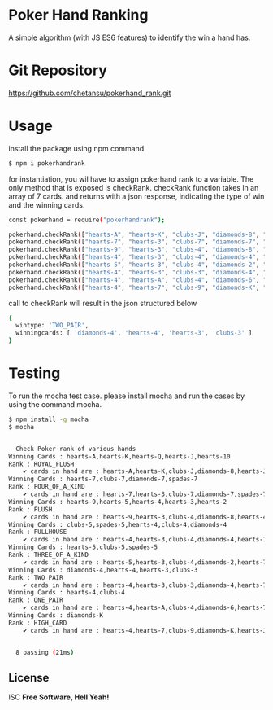 # Poker Hand Ranking
A simple algorithm (with JS ES6 features) to identify the win a hand has.

# Git Repository
https://github.com/chetansu/pokerhand_rank.git

# Usage
install the package using npm command 
```sh
$ npm i pokerhandrank
```

for instantiation, you wil have to assign pokerhand rank to a variable.
The only method that is exposed is checkRank. checkRank function takes in an array of 7 cards. and returns with a json response, indicating the type of win and the winning cards.

```sh
const pokerhand = require("pokerhandrank");

pokerhand.checkRank(["hearts-A", "hearts-K", "clubs-J", "diamonds-8", "hearts-J", "hearts-Q", "hearts-10"]);
pokerhand.checkRank(["hearts-7", "hearts-3", "clubs-7", "diamonds-7", "spades-7", "hearts-5", "spades-4"]);
pokerhand.checkRank(["hearts-9", "hearts-3", "clubs-4", "diamonds-8", "hearts-4", "hearts-5", "hearts-2"]);
pokerhand.checkRank(["hearts-4", "hearts-3", "clubs-4", "diamonds-4", "hearts-7", "clubs-5", "spades-5"]);
pokerhand.checkRank(["hearts-5", "hearts-3", "clubs-4", "diamonds-2", "hearts-7", "clubs-5", "spades-5"]);
pokerhand.checkRank(["hearts-4", "hearts-3", "clubs-3", "diamonds-4", "hearts-7", "clubs-9", "spades-5"]);
pokerhand.checkRank(["hearts-4", "hearts-A", "clubs-4", "diamonds-6", "hearts-7", "clubs-9", "spades-5"]);
pokerhand.checkRank(["hearts-4", "hearts-7", "clubs-9", "diamonds-K", "hearts-J", "clubs-2", "spades-5"]);
```

call to checkRank will result in the json structured below
```sh
{
  wintype: 'TWO_PAIR',
  winningcards: [ 'diamonds-4', 'hearts-4', 'hearts-3', 'clubs-3' ]
}
```


# Testing
To run the mocha test case. please install mocha and run the cases by using the command mocha.
```sh
$ npm install -g mocha
$ mocha


  Check Poker rank of various hands
Winning Cards : hearts-A,hearts-K,hearts-Q,hearts-J,hearts-10
Rank : ROYAL_FLUSH
    ✔ cards in hand are : hearts-A,hearts-K,clubs-J,diamonds-8,hearts-J,hearts-Q,hearts-10
Winning Cards : hearts-7,clubs-7,diamonds-7,spades-7
Rank : FOUR_OF_A_KIND
    ✔ cards in hand are : hearts-7,hearts-3,clubs-7,diamonds-7,spades-7,hearts-5,spades-4
Winning Cards : hearts-9,hearts-5,hearts-4,hearts-3,hearts-2
Rank : FLUSH
    ✔ cards in hand are : hearts-9,hearts-3,clubs-4,diamonds-8,hearts-4,hearts-5,hearts-2
Winning Cards : clubs-5,spades-5,hearts-4,clubs-4,diamonds-4
Rank : FULLHOUSE
    ✔ cards in hand are : hearts-4,hearts-3,clubs-4,diamonds-4,hearts-7,clubs-5,spades-5
Winning Cards : hearts-5,clubs-5,spades-5
Rank : THREE_OF_A_KIND
    ✔ cards in hand are : hearts-5,hearts-3,clubs-4,diamonds-2,hearts-7,clubs-5,spades-5
Winning Cards : diamonds-4,hearts-4,hearts-3,clubs-3
Rank : TWO_PAIR
    ✔ cards in hand are : hearts-4,hearts-3,clubs-3,diamonds-4,hearts-7,clubs-9,spades-5
Winning Cards : hearts-4,clubs-4
Rank : ONE_PAIR
    ✔ cards in hand are : hearts-4,hearts-A,clubs-4,diamonds-6,hearts-7,clubs-9,spades-5
Winning Cards : diamonds-K
Rank : HIGH_CARD
    ✔ cards in hand are : hearts-4,hearts-7,clubs-9,diamonds-K,hearts-J,clubs-2,spades-5


  8 passing (21ms)
```

License
----
ISC
**Free Software, Hell Yeah!**
